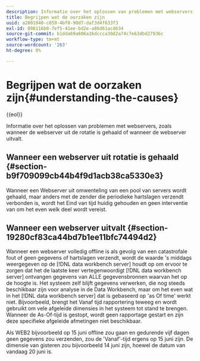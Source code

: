 ```yaml
---
description: Informatie over het oplossen van problemen met webservers, zoals wanneer de webserver uit de rotatie is gehaald of wanneer de webserver uitvalt.
title: Begrijpen wat de oorzaken zijn
uuid: a2801040-c859-4bf8-90d7-daf3d4f633f3
exl-id: 008116b0-7ef5-41ee-bd2e-a86d61acd634
source-git-commit: b1dda69a606a16dccca30d2a74c7e63dbd27936c
workflow-type: tm+mt
source-wordcount: '263'
ht-degree: 0%

---
```


# Begrijpen wat de oorzaken zijn{#understanding-the-causes}

{{eol}}

Informatie over het oplossen van problemen met webservers, zoals wanneer de webserver uit de rotatie is gehaald of wanneer de webserver uitvalt.

## Wanneer een webserver uit rotatie is gehaald {#section-b9f709099cb44b4f9d1acb38ca5330e3}

Wanneer een Webserver uit omwenteling van een pool van servers wordt gehaald, maar anders met de zender die periodieke hartslagen verzendt verbonden is, wordt het Eind van tijd huidig gehouden en geen interventie van om het even welk deel wordt vereist.

## Wanneer een webserver uitvalt {#section-19280cf83ca44bd7b1ee11bfc74494d2}

Wanneer een webserver volledig offline is als gevolg van een catastrofale fout of geen gegevens of hartslagen verzendt, wordt de waarde &#39;s middags weergegeven op de [!DNL data workbench server] houdt op om ervoor te zorgen dat het de laatste keer vertegenwoordigt [!DNL data workbench server] ontvangen gegevens van ALLE gegevensbronnen waarvan het op de hoogte is. Het systeem zelf blijft gegevens verwerken, die nog steeds beschikbaar zijn voor analyse in de Data Workbench, maar om het even wat in het [!DNL data workbench server] dat is gebaseerd op &#39;as Of time&#39; werkt niet. Bijvoorbeeld, brengt het Vanaf tijd rapportering teweeg en wordt gebruikt om vele afgeleide dimensies in het systeem tot stand te brengen. Wanneer de As-Of-tijd is gestopt, wordt geen rapportage gestart en zijn deze specifieke afgeleide afmetingen niet beschikbaar.

Als WEB2 bijvoorbeeld op 15 juni offline zou gaan en gedurende vijf dagen geen gegevens zou verzenden, zou de &#39;Vanaf&#39;-tijd ergens op 15 juni zijn. De dimensie van gisteren zou bijvoorbeeld 14 juni zijn, hoewel de datum van vandaag 20 juni is.

